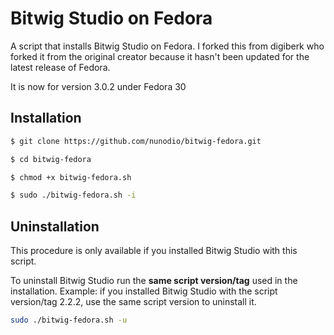 # Bitwig Studio on Fedora

A script that installs Bitwig Studio on Fedora.
I forked this from digiberk who forked it from the original creator because it hasn't been updated for the latest release of Fedora.

It is now for version 3.0.2 under Fedora 30

## Installation

```bash
$ git clone https://github.com/nunodio/bitwig-fedora.git

$ cd bitwig-fedora

$ chmod +x bitwig-fedora.sh

$ sudo ./bitwig-fedora.sh -i
```

## Uninstallation

This procedure is only available if you installed Bitwig Studio with this script.

To uninstall Bitwig Studio run the **same script version/tag** used in the installation.
Example: if you installed Bitwig Studio with the script version/tag 2.2.2, use the same script version to uninstall it.

```bash
sudo ./bitwig-fedora.sh -u
```
